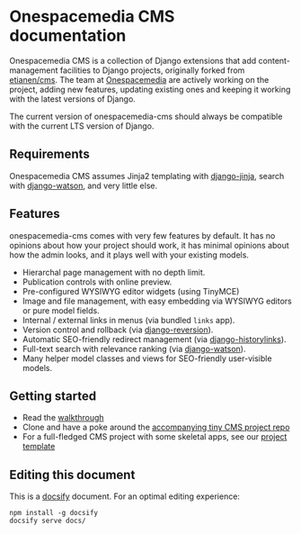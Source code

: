 # Onespacemedia CMS documentation

Onespacemedia CMS is a collection of Django extensions that add content-management facilities to Django projects, originally forked from [etianen/cms](https://github.com/etianen/cms). The team at [Onespacemedia](http://www.onespacemedia.com>) are actively working on the project, adding new features, updating existing ones and keeping it working with the latest versions of Django.

The current version of onespacemedia-cms should always be compatible with the current LTS version of Django.

## Requirements

Onespacemedia CMS assumes Jinja2 templating with [django-jinja](https://github.com/niwinz/django-jinja), search with [django-watson](https://github.com/etianen/django-watson/issues), and very little else.

## Features

onespacemedia-cms comes with very few features by default. It has no opinions about how your project should work, it has minimal opinions about how the admin looks, and it plays well with your existing models.

-  Hierarchal page management with no depth limit.
-  Publication controls with online preview.
-  Pre-configured WYSIWYG editor widgets (using TinyMCE)
-  Image and file management, with easy embedding via WYSIWYG editors or pure model fields.
-  Internal / external links in menus (via bundled `links` app).
-  Version control and rollback (via [django-reversion](https://github.com/etianen/django-reversion)).
-  Automatic SEO-friendly redirect management (via [django-historylinks](https://github.com/etianen/django-historylinks)).
-  Full-text search with relevance ranking (via [django-watson](https://github.com/etianen/django-watson)).
-  Many helper model classes and views for SEO-friendly user-visible models.

## Getting started

* Read the [walkthrough](walkthrough.md)
* Clone and have a poke around the [accompanying tiny CMS project repo](https://github.com/onespacemedia/tiny-cms-project)
* For a full-fledged CMS project with some skeletal apps, see our [project template](https://github.com/onespacemedia/project-template)

## Editing this document

This is a [docsify](https://docsify.js.org/) document. For an optimal editing experience:

```
npm install -g docsify
docsify serve docs/
```
